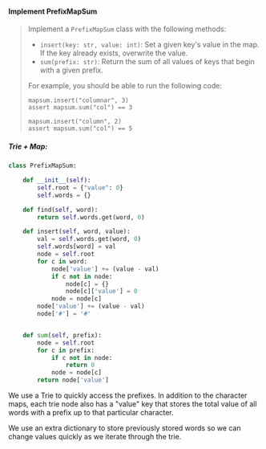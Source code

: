 #### Implement PrefixMapSum

> Implement a `PrefixMapSum` class with the following methods:
>
> * `insert(key: str, value: int)`: Set a given key's value in the map. If the key already exists, overwrite the value.
> * `sum(prefix: str)`: Return the sum of all values of keys that begin with a given prefix.
>
> For example, you should be able to run the following code:
>
> ```
> mapsum.insert("columnar", 3)
> assert mapsum.sum("col") == 3
>
> mapsum.insert("column", 2)
> assert mapsum.sum("col") == 5
> ```

##### Trie + Map:

```py
class PrefixMapSum:

    def __init__(self):
        self.root = {"value": 0}
        self.words = {}

    def find(self, word):
        return self.words.get(word, 0)

    def insert(self, word, value):
        val = self.words.get(word, 0)
        self.words[word] = val
        node = self.root
        for c in word:
            node['value'] += (value - val)
            if c not in node:
                node[c] = {}
                node[c]['value'] = 0
            node = node[c]
        node['value'] += (value - val)
        node['#'] = '#'        


    def sum(self, prefix):
        node = self.root
        for c in prefix:
            if c not in node:
                return 0
            node = node[c]
        return node['value']
```

We use a Trie to quickly access the prefixes. In addition to the character maps, each trie node also has a "value" key that stores the total value of all words with a prefix up to that particular character.

We use an extra dictionary to store previously stored words so we can change values quickly as we iterate through the trie.

